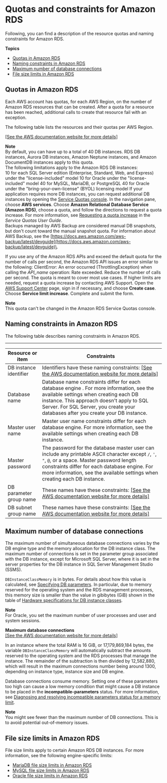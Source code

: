 # Quotas and constraints for Amazon RDS<a name="CHAP_Limits"></a>

Following, you can find a description of the resource quotas and naming constraints for Amazon RDS\.

**Topics**
+ [Quotas in Amazon RDS](#RDS_Limits.Limits)
+ [Naming constraints in Amazon RDS](#RDS_Limits.Constraints)
+ [Maximum number of database connections](#RDS_Limits.MaxConnections)
+ [File size limits in Amazon RDS](#RDS_Limits.FileSize)

## Quotas in Amazon RDS<a name="RDS_Limits.Limits"></a>

Each AWS account has quotas, for each AWS Region, on the number of Amazon RDS resources that can be created\. After a quota for a resource has been reached, additional calls to create that resource fail with an exception\.

The following table lists the resources and their quotas per AWS Region\.

[\[See the AWS documentation website for more details\]](http://docs.aws.amazon.com/AmazonRDS/latest/UserGuide/CHAP_Limits.html)

**Note**  
By default, you can have up to a total of 40 DB instances\. RDS DB instances, Aurora DB instances, Amazon Neptune instances, and Amazon DocumentDB instances apply to this quota\.  
The following limitations apply to the Amazon RDS DB instances:  
10 for each SQL Server edition \(Enterprise, Standard, Web, and Express\) under the "license\-included" model
10 for Oracle under the "license\-included" model
40 for MySQL, MariaDB, or PostgreSQL
40 for Oracle under the "bring\-your\-own\-license" \(BYOL\) licensing model
If your application requires more DB instances, you can request additional DB instances by opening the [Service Quotas console](https://console.aws.amazon.com/servicequotas/home?region=us-east-1#!/dashboard)\. In the navigation pane, choose **AWS services**\. Choose **Amazon Relational Database Service \(Amazon RDS\)**, choose a quota, and follow the directions to request a quota increase\. For more information, see [Requesting a quota increase](https://docs.aws.amazon.com/servicequotas/latest/userguide/request-increase.html) in the *Service Quotas User Guide*\.  
Backups managed by AWS Backup are considered manual DB snapshots, but don't count toward the manual snapshot quota\. For information about AWS Backup, see the [https://docs.aws.amazon.com/aws-backup/latest/devguide](https://docs.aws.amazon.com/aws-backup/latest/devguide)\.

If you use any of the Amazon RDS APIs and exceed the default quota for the number of calls per second, the Amazon RDS API issues an error similar to the following: ClientError: An error occurred \(ThrottlingException\) when calling the *API\_name* operation: Rate exceeded\. Reduce the number of calls per second\. The quota is meant to cover most use cases\. If higher limits are needed, request a quota increase by contacting AWS Support\. Open the [AWS Support Center](https://console.aws.amazon.com/support/home#/) page, sign in if necessary, and choose **Create case**\. Choose **Service limit increase**\. Complete and submit the form\.

**Note**  
This quota can't be changed in the Amazon RDS Service Quotas console\.

## Naming constraints in Amazon RDS<a name="RDS_Limits.Constraints"></a>

The following table describes naming constraints in Amazon RDS\. 


****  

| Resource or item | Constraints | 
| --- | --- | 
| DB instance identifier |  Identifiers have these naming constraints: [\[See the AWS documentation website for more details\]](http://docs.aws.amazon.com/AmazonRDS/latest/UserGuide/CHAP_Limits.html)  | 
|  Database name  |  Database name constraints differ for each database engine \. For more information, see the available settings when creating each DB instance\.  This approach doesn't apply to SQL Server\. For SQL Server, you create your databases after you create your DB instance\.   | 
|  Master user name  |  Master user name constraints differ for each database engine\. For more information, see the available settings when creating each DB instance\.  | 
|  Master password  |  The password for the database master user can include any printable ASCII character except `/`, `'`, `"`, `@`, or a space\. Master password length constraints differ for each database engine\. For more information, see the available settings when creating each DB instance\.  | 
| DB parameter group name |  These names have these constraints: [\[See the AWS documentation website for more details\]](http://docs.aws.amazon.com/AmazonRDS/latest/UserGuide/CHAP_Limits.html)  | 
|  DB subnet group name  |  These names have these constraints: [\[See the AWS documentation website for more details\]](http://docs.aws.amazon.com/AmazonRDS/latest/UserGuide/CHAP_Limits.html)  | 

## Maximum number of database connections<a name="RDS_Limits.MaxConnections"></a>

The maximum number of simultaneous database connections varies by the DB engine type and the memory allocation for the DB instance class\. The maximum number of connections is set in the parameter group associated with the DB instance, except for Microsoft SQL Server, where it is set in the server properties for the DB instance in SQL Server Management Studio \(SSMS\)\.

`DBInstanceClassMemory` is in bytes\. For details about how this value is calculated, see [Specifying DB parameters](USER_ParamValuesRef.md)\. In particular, due to memory reserved for the operating system and the RDS management processes, this memory size is smaller than the value in gibibytes \(GiB\) shown in the table of [Hardware specifications for DB instance classes](Concepts.DBInstanceClass.md#Concepts.DBInstanceClass.Summary)\.

**Note**  
For Oracle, you set the maximum number of user processes and user and system sessions\.


**Maximum database connections**  
[\[See the AWS documentation website for more details\]](http://docs.aws.amazon.com/AmazonRDS/latest/UserGuide/CHAP_Limits.html)

In an instance where the total RAM is 16 GiB, or 17,179,869,184 bytes, the variable `DBInstanceClassMemory` will automatically subtract the amounts reserved to the operating system and the RDS processes that manage the instance\. The remainder of the subtraction is then divided by 12,582,880, which will result in the maximum connections number being around 1300, depending on instance type, instance size and DB engine\.

Database connections consume memory\. Setting one of these parameters too high can cause a low memory condition that might cause a DB instance to be placed in the **incompatible\-parameters** status\. For more information, see [Diagnosing and resolving incompatible parameters status for a memory limit](CHAP_Troubleshooting.md#CHAP_Troubleshooting.incompatible-parameters-memory)\.

**Note**  
You might see fewer than the maximum number of DB connections\. This is to avoid potential out\-of\-memory issues\.

## File size limits in Amazon RDS<a name="RDS_Limits.FileSize"></a>

File size limits apply to certain Amazon RDS DB instances\. For more information, see the following engine\-specific limits:
+ [MariaDB file size limits in Amazon RDS](CHAP_MariaDB.Limitations.md#RDS_Limits.FileSize.MariaDB)
+ [MySQL file size limits in Amazon RDS](MySQL.KnownIssuesAndLimitations.md#MySQL.Concepts.Limits.FileSize)
+ [Oracle file size limits in Amazon RDS](Oracle.Concepts.limitations.md#Oracle.Concepts.file-size-limits)